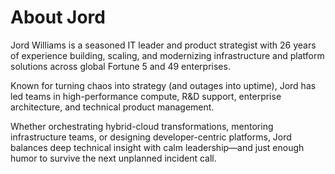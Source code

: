 # About Jord

Jord Williams is a seasoned IT leader and product strategist with 26 years of experience building, scaling, and modernizing infrastructure and platform solutions across global Fortune 5 and 49 enterprises.

Known for turning chaos into strategy (and outages into uptime), Jord has led teams in high-performance compute, R&D support, enterprise architecture, and technical product management.

Whether orchestrating hybrid-cloud transformations, mentoring infrastructure teams, or designing developer-centric platforms, Jord balances deep technical insight with calm leadership—and just enough humor to survive the next unplanned incident call.
